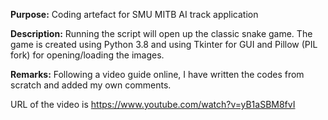 **Purpose:** Coding artefact for SMU MITB AI track application

**Description:** Running the script will open up the classic snake game. The game is created using Python 3.8 and using Tkinter for GUI and Pillow (PIL fork) for opening/loading the images.

**Remarks:** Following a video guide online, I have written the codes from scratch and added my own comments.

URL of the video is https://www.youtube.com/watch?v=yB1aSBM8fvI
